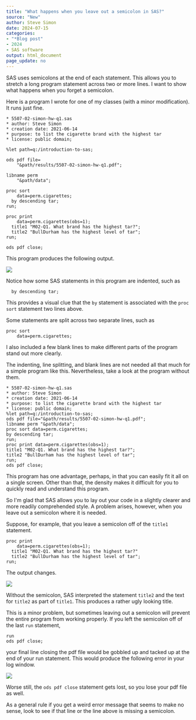 ```yaml
---
title: "What happens when you leave out a semicolon in SAS?"
source: "New"
author: Steve Simon
date: 2024-07-15
categories:
- "*Blog post"
- 2024
- SAS software
output: html_document
page_update: no
---
```


SAS uses semicolons at the end of each statement. This allows you to stretch a long program statement across two or more lines. I want to show what happens when you forget a semicolon.

<!---more--->

Here is a program I wrote for one of my classes (with a minor modification). It runs just fine.

```{}
* 5507-02-simon-hw-q1.sas
* author: Steve Simon
* creation date: 2021-06-14
* purpose: to list the cigarette brand with the highest tar
* license: public domain;

%let path=q:/introduction-to-sas;

ods pdf file=
    "&path/results/5507-02-simon-hw-q1.pdf";

libname perm
    "&path/data";

proc sort 
    data=perm.cigarettes;
  by descending tar;
run;

proc print
    data=perm.cigarettes(obs=1);
  title1 "M02-Q1. What brand has the highest tar?";
  title2 "BullDurham has the highest level of tar";
run;

ods pdf close;
```

This program produces the following output.

![](http://www.pmean.com/new-images/24/missing-semicolon-01.png)

Notice how some SAS statements in this program are indented, such as

```{}
  by descending tar;
```

This provides a visual clue that the `by` statement is associated with the `proc sort` statement two lines above.

Some statements are split across two separate lines, such as

```{}
proc sort 
    data=perm.cigarettes;

```

I also included a few blank lines to make different parts of the program stand out more clearly. 

The indenting, line splitting, and blank lines are not needed all that much for a simple program like this. Nevertheless, take a look at the program without them.

```{}
* 5507-02-simon-hw-q1.sas
* author: Steve Simon
* creation date: 2021-06-14
* purpose: to list the cigarette brand with the highest tar
* license: public domain;
%let path=q:/introduction-to-sas;
ods pdf file="&path/results/5507-02-simon-hw-q1.pdf";
libname perm "&path/data";
proc sort data=perm.cigarettes;
by descending tar;
run;
proc print data=perm.cigarettes(obs=1);
title1 "M02-Q1. What brand has the highest tar?";
title2 "BullDurham has the highest level of tar";
run;
ods pdf close;
```

This program has one advantage, perhaps, in that you can easily fit it all on a single screen. Other than that, the density makes it difficult for you to quickly read and understand this program.

So I'm glad that SAS allows you to lay out your code in a slightly clearer and more readily comprehended style. A problem arises, however, when you leave out a semicolon where it is needed. 

Suppose, for example, that you leave a semicolon off of the `title1` statement.

```{}
proc print
    data=perm.cigarettes(obs=1);
  title1 "M02-Q1. What brand has the highest tar?"
  title2 "BullDurham has the highest level of tar";
run;
```

The output changes.

![](http://www.pmean.com/new-images/24/missing-semicolon-02.png)

Without the semicolon, SAS interpreted the statement `title2` and the text for `title2` as part of `title1`. This produces a rather ugly looking title.

This is a minor problem, but sometimes leaving out a semicolon will prevent the entire program from working properly. If you left the semicolon off of the last `run` statement, 

```{}
run
ods pdf close;
```

your final line closing the pdf file would be gobbled up and tacked up at the end of your run statement. This would produce the following error in your log window.

![](http://www.pmean.com/new-images/24/missing-semicolon-03.png)

Worse still, the `ods pdf close` statement gets lost, so you lose your pdf file as well.

As a general rule if you get a weird error message that seems to make no sense, look to see if that line or the line above is missing a semicolon.
